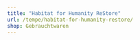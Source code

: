 ```yaml
---
title: "Habitat for Humanity ReStore"
url: /tempe/habitat-for-humanity-restore/
shop: Gebrauchtwaren
---
```


